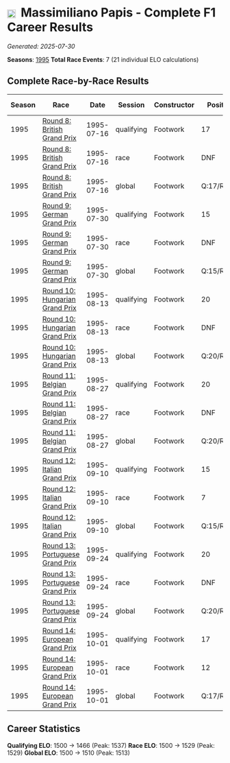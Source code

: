 # <img src="https://upload.wikimedia.org/wikipedia/commons/0/03/Flag_of_Italy.svg" alt="Italy" width="20" height="auto" style="vertical-align: middle; margin-right: 5px;" onerror="this.outerHTML='🇮🇹'; this.style.marginRight='5px';"/> Massimiliano Papis - Complete F1 Career Results

*Generated: 2025-07-30*

**Seasons**: [1995](../results/1995-season-report.md)
**Total Race Events**: 7 (21 individual ELO calculations)

## Complete Race-by-Race Results

| Season | Race | Date | Session | Constructor | Position | Starting ELO | ELO Change | Final ELO | Teammate |
|--------|------|------|---------|-------------|----------|--------------|------------|-----------|----------|
| 1995 | [Round 8: British Grand Prix](../results/1995-season-report.md#round-8-british-grand-prix) | 1995-07-16 | qualifying | Footwork | 17 | 1500 | +20 | 1520 | <img src="https://upload.wikimedia.org/wikipedia/commons/9/9e/Flag_of_Japan.svg" alt="Japan" width="20" height="auto" style="vertical-align: middle; margin-right: 5px;" onerror="this.outerHTML='🇯🇵'; this.style.marginRight='5px';"/> Taki Inoue |
| 1995 | [Round 8: British Grand Prix](../results/1995-season-report.md#round-8-british-grand-prix) | 1995-07-16 | race | Footwork | DNF | 1500 | N/A | 1500 | <img src="https://upload.wikimedia.org/wikipedia/commons/9/9e/Flag_of_Japan.svg" alt="Japan" width="20" height="auto" style="vertical-align: middle; margin-right: 5px;" onerror="this.outerHTML='🇯🇵'; this.style.marginRight='5px';"/> Taki Inoue |
| 1995 | [Round 8: British Grand Prix](../results/1995-season-report.md#round-8-british-grand-prix) | 1995-07-16 | global | Footwork | Q:17/R:DNF | 1500 | +6 | 1506 | <img src="https://upload.wikimedia.org/wikipedia/commons/9/9e/Flag_of_Japan.svg" alt="Japan" width="20" height="auto" style="vertical-align: middle; margin-right: 5px;" onerror="this.outerHTML='🇯🇵'; this.style.marginRight='5px';"/> Taki Inoue |
| 1995 | [Round 9: German Grand Prix](../results/1995-season-report.md#round-9-german-grand-prix) | 1995-07-30 | qualifying | Footwork | 15 | 1520 | +17 | 1537 | <img src="https://upload.wikimedia.org/wikipedia/commons/9/9e/Flag_of_Japan.svg" alt="Japan" width="20" height="auto" style="vertical-align: middle; margin-right: 5px;" onerror="this.outerHTML='🇯🇵'; this.style.marginRight='5px';"/> Taki Inoue |
| 1995 | [Round 9: German Grand Prix](../results/1995-season-report.md#round-9-german-grand-prix) | 1995-07-30 | race | Footwork | DNF | 1500 | N/A | 1500 | <img src="https://upload.wikimedia.org/wikipedia/commons/9/9e/Flag_of_Japan.svg" alt="Japan" width="20" height="auto" style="vertical-align: middle; margin-right: 5px;" onerror="this.outerHTML='🇯🇵'; this.style.marginRight='5px';"/> Taki Inoue |
| 1995 | [Round 9: German Grand Prix](../results/1995-season-report.md#round-9-german-grand-prix) | 1995-07-30 | global | Footwork | Q:15/R:DNF | 1506 | +5 | 1511 | <img src="https://upload.wikimedia.org/wikipedia/commons/9/9e/Flag_of_Japan.svg" alt="Japan" width="20" height="auto" style="vertical-align: middle; margin-right: 5px;" onerror="this.outerHTML='🇯🇵'; this.style.marginRight='5px';"/> Taki Inoue |
| 1995 | [Round 10: Hungarian Grand Prix](../results/1995-season-report.md#round-10-hungarian-grand-prix) | 1995-08-13 | qualifying | Footwork | 20 | 1537 | -49 | 1487 | <img src="https://upload.wikimedia.org/wikipedia/commons/9/9e/Flag_of_Japan.svg" alt="Japan" width="20" height="auto" style="vertical-align: middle; margin-right: 5px;" onerror="this.outerHTML='🇯🇵'; this.style.marginRight='5px';"/> Taki Inoue |
| 1995 | [Round 10: Hungarian Grand Prix](../results/1995-season-report.md#round-10-hungarian-grand-prix) | 1995-08-13 | race | Footwork | DNF | 1500 | N/A | 1500 | <img src="https://upload.wikimedia.org/wikipedia/commons/9/9e/Flag_of_Japan.svg" alt="Japan" width="20" height="auto" style="vertical-align: middle; margin-right: 5px;" onerror="this.outerHTML='🇯🇵'; this.style.marginRight='5px';"/> Taki Inoue |
| 1995 | [Round 10: Hungarian Grand Prix](../results/1995-season-report.md#round-10-hungarian-grand-prix) | 1995-08-13 | global | Footwork | Q:20/R:DNF | 1511 | -15 | 1496 | <img src="https://upload.wikimedia.org/wikipedia/commons/9/9e/Flag_of_Japan.svg" alt="Japan" width="20" height="auto" style="vertical-align: middle; margin-right: 5px;" onerror="this.outerHTML='🇯🇵'; this.style.marginRight='5px';"/> Taki Inoue |
| 1995 | [Round 11: Belgian Grand Prix](../results/1995-season-report.md#round-11-belgian-grand-prix) | 1995-08-27 | qualifying | Footwork | 20 | 1487 | -42 | 1445 | <img src="https://upload.wikimedia.org/wikipedia/commons/9/9e/Flag_of_Japan.svg" alt="Japan" width="20" height="auto" style="vertical-align: middle; margin-right: 5px;" onerror="this.outerHTML='🇯🇵'; this.style.marginRight='5px';"/> Taki Inoue |
| 1995 | [Round 11: Belgian Grand Prix](../results/1995-season-report.md#round-11-belgian-grand-prix) | 1995-08-27 | race | Footwork | DNF | 1500 | N/A | 1500 | <img src="https://upload.wikimedia.org/wikipedia/commons/9/9e/Flag_of_Japan.svg" alt="Japan" width="20" height="auto" style="vertical-align: middle; margin-right: 5px;" onerror="this.outerHTML='🇯🇵'; this.style.marginRight='5px';"/> Taki Inoue |
| 1995 | [Round 11: Belgian Grand Prix](../results/1995-season-report.md#round-11-belgian-grand-prix) | 1995-08-27 | global | Footwork | Q:20/R:DNF | 1496 | -13 | 1484 | <img src="https://upload.wikimedia.org/wikipedia/commons/9/9e/Flag_of_Japan.svg" alt="Japan" width="20" height="auto" style="vertical-align: middle; margin-right: 5px;" onerror="this.outerHTML='🇯🇵'; this.style.marginRight='5px';"/> Taki Inoue |
| 1995 | [Round 12: Italian Grand Prix](../results/1995-season-report.md#round-12-italian-grand-prix) | 1995-09-10 | qualifying | Footwork | 15 | 1445 | +29 | 1475 | <img src="https://upload.wikimedia.org/wikipedia/commons/9/9e/Flag_of_Japan.svg" alt="Japan" width="20" height="auto" style="vertical-align: middle; margin-right: 5px;" onerror="this.outerHTML='🇯🇵'; this.style.marginRight='5px';"/> Taki Inoue |
| 1995 | [Round 12: Italian Grand Prix](../results/1995-season-report.md#round-12-italian-grand-prix) | 1995-09-10 | race | Footwork | 7 | 1500 | +29 | 1529 | <img src="https://upload.wikimedia.org/wikipedia/commons/9/9e/Flag_of_Japan.svg" alt="Japan" width="20" height="auto" style="vertical-align: middle; margin-right: 5px;" onerror="this.outerHTML='🇯🇵'; this.style.marginRight='5px';"/> Taki Inoue |
| 1995 | [Round 12: Italian Grand Prix](../results/1995-season-report.md#round-12-italian-grand-prix) | 1995-09-10 | global | Footwork | Q:15/R:7 | 1484 | +29 | 1513 | <img src="https://upload.wikimedia.org/wikipedia/commons/9/9e/Flag_of_Japan.svg" alt="Japan" width="20" height="auto" style="vertical-align: middle; margin-right: 5px;" onerror="this.outerHTML='🇯🇵'; this.style.marginRight='5px';"/> Taki Inoue |
| 1995 | [Round 13: Portuguese Grand Prix](../results/1995-season-report.md#round-13-portuguese-grand-prix) | 1995-09-24 | qualifying | Footwork | 20 | 1475 | -40 | 1435 | <img src="https://upload.wikimedia.org/wikipedia/commons/9/9e/Flag_of_Japan.svg" alt="Japan" width="20" height="auto" style="vertical-align: middle; margin-right: 5px;" onerror="this.outerHTML='🇯🇵'; this.style.marginRight='5px';"/> Taki Inoue |
| 1995 | [Round 13: Portuguese Grand Prix](../results/1995-season-report.md#round-13-portuguese-grand-prix) | 1995-09-24 | race | Footwork | DNF | 1529 | N/A | 1529 | <img src="https://upload.wikimedia.org/wikipedia/commons/9/9e/Flag_of_Japan.svg" alt="Japan" width="20" height="auto" style="vertical-align: middle; margin-right: 5px;" onerror="this.outerHTML='🇯🇵'; this.style.marginRight='5px';"/> Taki Inoue |
| 1995 | [Round 13: Portuguese Grand Prix](../results/1995-season-report.md#round-13-portuguese-grand-prix) | 1995-09-24 | global | Footwork | Q:20/R:DNF | 1513 | -12 | 1501 | <img src="https://upload.wikimedia.org/wikipedia/commons/9/9e/Flag_of_Japan.svg" alt="Japan" width="20" height="auto" style="vertical-align: middle; margin-right: 5px;" onerror="this.outerHTML='🇯🇵'; this.style.marginRight='5px';"/> Taki Inoue |
| 1995 | [Round 14: European Grand Prix](../results/1995-season-report.md#round-14-european-grand-prix) | 1995-10-01 | qualifying | Footwork | 17 | 1435 | +31 | 1466 | <img src="https://upload.wikimedia.org/wikipedia/commons/9/9e/Flag_of_Japan.svg" alt="Japan" width="20" height="auto" style="vertical-align: middle; margin-right: 5px;" onerror="this.outerHTML='🇯🇵'; this.style.marginRight='5px';"/> Taki Inoue |
| 1995 | [Round 14: European Grand Prix](../results/1995-season-report.md#round-14-european-grand-prix) | 1995-10-01 | race | Footwork | 12 | 1529 | N/A | 1529 | <img src="https://upload.wikimedia.org/wikipedia/commons/9/9e/Flag_of_Japan.svg" alt="Japan" width="20" height="auto" style="vertical-align: middle; margin-right: 5px;" onerror="this.outerHTML='🇯🇵'; this.style.marginRight='5px';"/> Taki Inoue |
| 1995 | [Round 14: European Grand Prix](../results/1995-season-report.md#round-14-european-grand-prix) | 1995-10-01 | global | Footwork | Q:17/R:12 | 1501 | +9 | 1510 | <img src="https://upload.wikimedia.org/wikipedia/commons/9/9e/Flag_of_Japan.svg" alt="Japan" width="20" height="auto" style="vertical-align: middle; margin-right: 5px;" onerror="this.outerHTML='🇯🇵'; this.style.marginRight='5px';"/> Taki Inoue |

## Career Statistics

**Qualifying ELO**: 1500 → 1466 (Peak: 1537)
**Race ELO**: 1500 → 1529 (Peak: 1529)
**Global ELO**: 1500 → 1510 (Peak: 1513)
